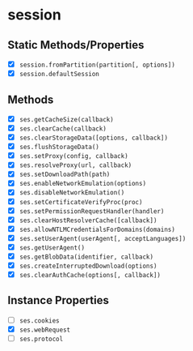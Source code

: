# session

## Static Methods/Properties

- [x] `session.fromPartition(partition[, options])`
- [x] `session.defaultSession`

## Methods

- [x] `ses.getCacheSize(callback)`
- [x] `ses.clearCache(callback)`
- [x] `ses.clearStorageData([options, callback])`
- [x] `ses.flushStorageData()`
- [x] `ses.setProxy(config, callback)`
- [x] `ses.resolveProxy(url, callback)`
- [x] `ses.setDownloadPath(path)`
- [x] `ses.enableNetworkEmulation(options)`
- [x] `ses.disableNetworkEmulation()`
- [x] `ses.setCertificateVerifyProc(proc)`
- [x] `ses.setPermissionRequestHandler(handler)`
- [x] `ses.clearHostResolverCache([callback])`
- [x] `ses.allowNTLMCredentialsForDomains(domains)`
- [x] `ses.setUserAgent(userAgent[, acceptLanguages])`
- [x] `ses.getUserAgent()`
- [x] `ses.getBlobData(identifier, callback)`
- [x] `ses.createInterruptedDownload(options)`
- [x] `ses.clearAuthCache(options[, callback])`

## Instance Properties

- [ ] `ses.cookies`
- [x] `ses.webRequest`
- [ ] `ses.protocol`